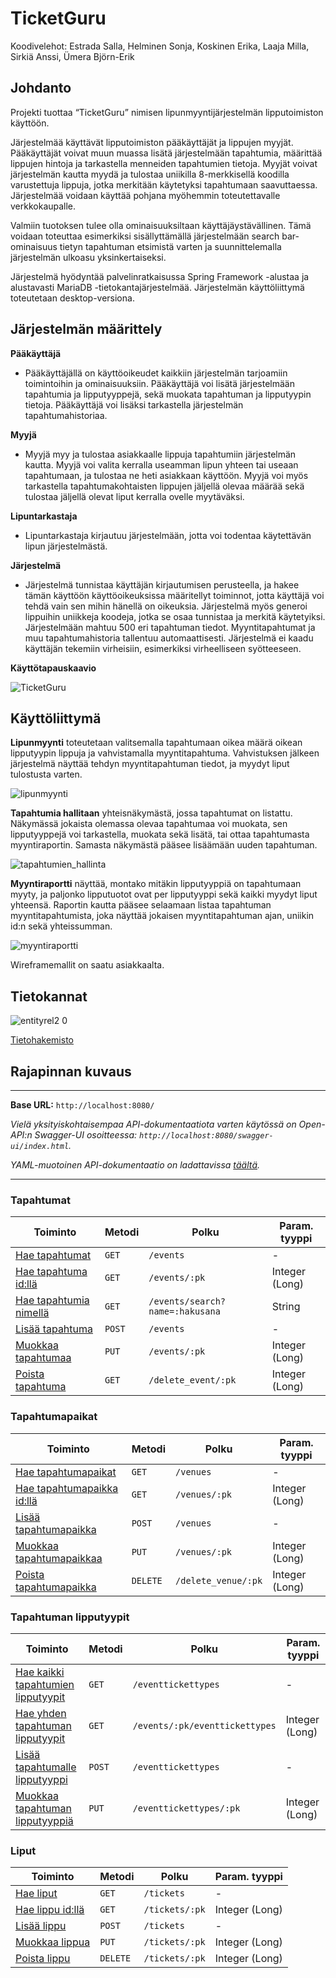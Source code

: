 # TicketGuru

Koodivelehot: Estrada Salla, Helminen Sonja, Koskinen Erika, Laaja Milla, Sirkiä Anssi, Ümera Björn-Erik

## Johdanto

Projekti tuottaa “TicketGuru” nimisen lipunmyyntijärjestelmän lipputoimiston käyttöön.

Järjestelmää käyttävät lipputoimiston pääkäyttäjät ja lippujen myyjät. Pääkäyttäjät voivat muun muassa lisätä järjestelmään tapahtumia, määrittää lippujen hintoja ja tarkastella menneiden tapahtumien tietoja. Myyjät voivat järjestelmän kautta myydä ja tulostaa uniikilla 8-merkkisellä koodilla varustettuja lippuja, jotka merkitään käytetyksi tapahtumaan saavuttaessa. Järjestelmää voidaan käyttää pohjana myöhemmin toteutettavalle verkkokaupalle.

Valmiin tuotoksen tulee olla ominaisuuksiltaan käyttäjäystävällinen. Tämä voidaan toteuttaa esimerkiksi sisällyttämällä järjestelmään search bar-ominaisuus tietyn tapahtuman etsimistä varten ja suunnittelemalla järjestelmän ulkoasu yksinkertaiseksi.

Järjestelmä hyödyntää palvelinratkaisussa Spring Framework -alustaa ja alustavasti MariaDB -tietokantajärjestelmää. Järjestelmän käyttöliittymä toteutetaan desktop-versiona.

## Järjestelmän määrittely

**Pääkäyttäjä**

- Pääkäyttäjällä on käyttöoikeudet kaikkiin järjestelmän tarjoamiin toimintoihin ja ominaisuuksiin. Pääkäyttäjä voi lisätä järjestelmään tapahtumia ja lipputyyppejä, sekä muokata tapahtuman ja lipputyypin tietoja. Pääkäyttäjä voi lisäksi tarkastella järjestelmän tapahtumahistoriaa.

**Myyjä**

- Myyjä myy ja tulostaa asiakkaalle lippuja tapahtumiin järjestelmän kautta. Myyjä voi valita kerralla useamman lipun yhteen tai useaan tapahtumaan, ja tulostaa ne heti asiakkaan käyttöön. Myyjä voi myös tarkastella tapahtumakohtaisten lippujen jäljellä olevaa määrää sekä tulostaa jäljellä olevat liput kerralla ovelle myytäväksi.

**Lipuntarkastaja**

- Lipuntarkastaja kirjautuu järjestelmään, jotta voi todentaa käytettävän lipun järjestelmästä.

**Järjestelmä**

- Järjestelmä tunnistaa käyttäjän kirjautumisen perusteella, ja hakee tämän käyttöön käyttöoikeuksissa määritellyt toiminnot, jotta käyttäjä voi tehdä vain sen mihin hänellä on oikeuksia. Järjestelmä myös generoi lippuihin uniikkeja koodeja, jotka se osaa tunnistaa ja merkitä käytetyiksi. Järjestelmään mahtuu 500 eri tapahtuman tiedot. Myyntitapahtumat ja muu tapahtumahistoria tallentuu automaattisesti. Järjestelmä ei kaadu käyttäjän tekemiin virheisiin, esimerkiksi virheelliseen syötteeseen.

**Käyttötapauskaavio**

![TicketGuru](https://user-images.githubusercontent.com/118562724/217886824-f2d973aa-295a-4c25-a1c5-402aa8b6b4a0.png)

## Käyttöliittymä

**Lipunmyynti** toteutetaan valitsemalla tapahtumaan oikea määrä oikean lipputyypin lippuja ja vahvistamalla myyntitapahtuma. Vahvistuksen jälkeen järjestelmä näyttää tehdyn myyntitapahtuman tiedot, ja myydyt liput tulostusta varten.

![lipunmyynti](https://user-images.githubusercontent.com/118562724/216830185-57b29eff-eecc-4302-8de2-5e49887690b9.png)

**Tapahtumia hallitaan** yhteisnäkymästä, jossa tapahtumat on listattu. Näkymässä jokaista olemassa olevaa tapahtumaa voi muokata, sen lipputyyppejä voi tarkastella, muokata sekä lisätä, tai ottaa tapahtumasta myyntiraportin. Samasta näkymästä pääsee lisäämään uuden tapahtuman.

![tapahtumien_hallinta](https://user-images.githubusercontent.com/118562724/216830349-4b8a5827-883b-46ee-99d7-1b436aaf5558.png)

**Myyntiraportti** näyttää, montako mitäkin lipputyyppiä on tapahtumaan myyty, ja paljonko lipputuotot ovat per lipputyyppi sekä kaikki myydyt liput yhteensä. Raportin kautta pääsee selaamaan listaa tapahtuman myyntitapahtumista, joka näyttää jokaisen myyntitapahtuman ajan, uniikin id:n sekä yhteissumman.

![myyntiraportti](https://user-images.githubusercontent.com/118562724/216830550-99eab081-4e99-4e12-9a96-9f7a6185226d.png)

Wireframemallit on saatu asiakkaalta.

## Tietokannat

![entityrel2 0](https://user-images.githubusercontent.com/91193039/218547193-ea9347d9-9cb2-4124-b8f1-5283c1ab4040.png)

[Tietohakemisto](https://github.com/Bjorn-Eric/TicketGuru/files/10724406/Tietokannan.suunnittelu.docx)

## Rajapinnan kuvaus

---

**Base URL:** `http://localhost:8080/`

_Vielä yksityiskohtaisempaa API-dokumentaatiota varten käytössä on Open-API:n Swagger-UI osoitteessa: `http://localhost:8080/swagger-ui/index.html`._

_YAML-muotoinen API-dokumentaatio on ladattavissa [täältä](localhost:8080/v3/api-docs.yaml)._

---

### Tapahtumat

| Toiminto                                                                                                    | Metodi | Polku                           | Param. tyyppi  |
| ----------------------------------------------------------------------------------------------------------- | ------ | ------------------------------- | -------------- |
| [Hae tapahtumat](https://github.com/Bjorn-Eric/TicketGuru/blob/develop/api-docs/event/get.md)               | `GET`  | `/events`                       | -              |
| [Hae tapahtuma id:llä](https://github.com/Bjorn-Eric/TicketGuru/blob/develop/api-docs/event/getById.md)     | `GET`  | `/events/:pk`                   | Integer (Long) |
| [Hae tapahtumia nimellä](https://github.com/Bjorn-Eric/TicketGuru/blob/develop/api-docs/event/getByName.md) | `GET`  | `/events/search?name=:hakusana` | String         |
| [Lisää tapahtuma](https://github.com/Bjorn-Eric/TicketGuru/blob/develop/api-docs/event/post.md)             | `POST` | `/events`                       | -              |
| [Muokkaa tapahtumaa](https://github.com/Bjorn-Eric/TicketGuru/blob/develop/api-docs/event/put.md)           | `PUT`  | `/events/:pk`                   | Integer (Long) |
| [Poista tapahtuma](https://github.com/Bjorn-Eric/TicketGuru/blob/develop/api-docs/event/deleteById.md)      | `GET`  | `/delete_event/:pk`             | Integer (Long) |

### Tapahtumapaikat

| Toiminto                                                                                                      | Metodi   | Polku               | Param. tyyppi  |
| ------------------------------------------------------------------------------------------------------------- | -------- | ------------------- | -------------- |
| [Hae tapahtumapaikat](https://github.com/Bjorn-Eric/TicketGuru/blob/develop/api-docs/venue/get.md)            | `GET`    | `/venues`           | -              |
| [Hae tapahtumapaikka id:llä](https://github.com/Bjorn-Eric/TicketGuru/blob/develop/api-docs/venue/getById.md) | `GET`    | `/venues/:pk`       | Integer (Long) |
| [Lisää tapahtumapaikka](https://github.com/Bjorn-Eric/TicketGuru/blob/develop/api-docs/venue/post.md)         | `POST`   | `/venues`           | -              |
| [Muokkaa tapahtumapaikkaa](https://github.com/Bjorn-Eric/TicketGuru/blob/develop/api-docs/venue/put.md)       | `PUT`    | `/venues/:pk`       | Integer (Long) |
| [Poista tapahtumapaikka](https://github.com/Bjorn-Eric/TicketGuru/blob/develop/api-docs/venue/delete.md)      | `DELETE` | `/delete_venue/:pk` | Integer (Long) |

### Tapahtuman lipputyypit

| Toiminto                                                                                                                         | Metodi | Polku                          | Param. tyyppi  |
| -------------------------------------------------------------------------------------------------------------------------------- | ------ | ------------------------------ | -------------- |
| [Hae kaikki tapahtumien lipputyypit](https://github.com/Bjorn-Eric/TicketGuru/blob/develop/api-docs/eventTicketType/get.md)      | `GET`  | `/eventtickettypes`            | -              |
| [Hae yhden tapahtuman lipputyypit](https://github.com/Bjorn-Eric/TicketGuru/blob/develop/api-docs/eventTicketType/getByEvent.md) | `GET`  | `/events/:pk/eventtickettypes` | Integer (Long) |
| [Lisää tapahtumalle lipputyyppi](https://github.com/Bjorn-Eric/TicketGuru/blob/develop/api-docs/eventTicketType/post.md)         | `POST` | `/eventtickettypes`            | -              |
| [Muokkaa tapahtuman lipputyyppiä](TODO)                                                                                          | `PUT`  | `/eventtickettypes/:pk`        | Integer (Long) |

### Liput

| Toiminto                                                                                                      | Metodi   | Polku               | Param. tyyppi  |
| ------------------------------------------------------------------------------------------------------------- | -------- | ------------------- | -------------- |
| [Hae liput](https://github.com/Bjorn-Eric/TicketGuru/blob/develop/api-docs/ticket/get.md)                     | `GET`    | `/tickets`           | -              |
| [Hae lippu id:llä](https://github.com/Bjorn-Eric/TicketGuru/blob/develop/api-docs/ticket/getById.md)          | `GET`    | `/tickets/:pk`       | Integer (Long) |
| [Lisää lippu](https://github.com/Bjorn-Eric/TicketGuru/blob/develop/api-docs/ticket/post.md)                  | `POST`   | `/tickets`           | -              |
| [Muokkaa lippua](https://github.com/Bjorn-Eric/TicketGuru/blob/develop/api-docs/ticket/put.md)                | `PUT`    | `/tickets/:pk`       | Integer (Long) |
| [Poista lippu](https://github.com/Bjorn-Eric/TicketGuru/blob/develop/api-docs/ticket/deleteById.md)           | `DELETE` | `/tickets/:pk`      | Integer (Long) |
